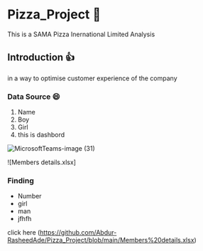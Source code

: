 # Pizza_Project 🤡
This is a SAMA Pizza Inernational Limited Analysis

## Introduction 👍
in a way to optimise customer experience of the company

### Data Source 😄
1.  Name
2.  Boy
3.  Girl
4.  this is dashbord

![MicrosoftTeams-image (31)](https://github.com/Abdur-RasheedAde/Pizza_Project/assets/60477717/7b8f62ab-0107-43e9-88d4-4b5cc0515fa8)

![Members details.xlsx]

### Finding
- Number
- girl
- man
- jfhfh

click here (https://github.com/Abdur-RasheedAde/Pizza_Project/blob/main/Members%20details.xlsx)

